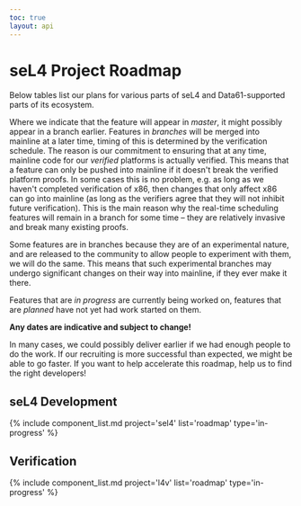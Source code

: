 ```yaml
---
toc: true
layout: api
---
```


# seL4 Project Roadmap

Below tables list our plans for various parts of seL4 and Data61-supported parts of its ecosystem.


Where we indicate that the feature will appear in <em>master</em>, it might possibly appear in a branch earlier.  Features in <em>branches</em> will be merged into mainline at a later time, timing of this is determined by the verification schedule. The reason is our commitment to ensuring that at any time, mainline code for our <em>verified</em> platforms is actually verified. This means that a feature can only be pushed into mainline if it doesn't break the verified platform proofs. In some cases this is no problem, e.g. as long as we haven't completed verification of x86, then changes that only affect x86 can go into mainline (as long as the verifiers agree that they will not inhibit future verification). This is the main reason why the real-time scheduling features will remain in a branch for some time &ndash; they are relatively invasive and break many existing proofs.

Some features are in branches because they are of an experimental nature, and are released to the community to allow people to experiment with them, we will do the same. This means that such experimental branches may undergo significant changes on their way into mainline, if they ever make it there.

Features that are <em>in progress</em> are currently being worked on, features that are <em>planned</em> have not yet had work started on them.

**Any dates are indicative and subject to change!**

In many cases, we could possibly deliver earlier if we had enough people to do the work. If our recruiting is more successful than expected, we might be able to go faster. If you want to help accelerate this roadmap, help us to find the right developers!

## seL4 Development

<!-- Draws content from the "roadmap" section in /_data/projects/<project>.yml -->
{% include component_list.md project='sel4' list='roadmap' type='in-progress' %}

## Verification

<!-- Draws content from the "roadmap: section in /_data/projects/<project>.yml -->
{% include component_list.md project='l4v' list='roadmap' type='in-progress' %}
